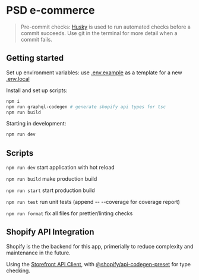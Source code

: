 # PSD e-commerce  

> Pre-commit checks: [Husky](https://typicode.github.io/husky/) is used to run automated checks before a commit succeeds. Use git in the terminal for more detail when a commit fails.

## Getting started

Set up environment variables: use [.env.example](.env.example) as a template for a new [.env.local](.env.local)

Install and set up scripts:
```bash
npm i
npm run graphql-codegen # generate shopify api types for tsc
npm run build
```

Starting in development:
```bash
npm run dev
```

## Scripts

`npm run dev` start application with hot reload

`npm run build` make production build 

`npm run start` start production build

`npm run test` run unit tests (append -- --coverage for coverage report)

`npm run format` fix all files for prettier/linting checks


## Shopify API Integration
Shopify is the the backend for this app, primerially to reduce complexity and maintenance in the future.

Using the [Storefront API Client](https://github.com/Shopify/shopify-app-js/tree/main/packages/api-clients/storefront-api-client#readme), with [@shopify/api-codegen-preset](https://github.com/Shopify/shopify-app-js/tree/main/packages/api-clients/api-codegen-preset#configuration) for type checking.